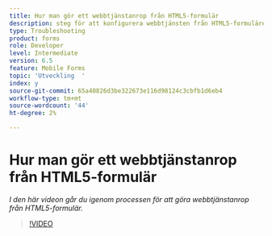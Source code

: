 ```yaml
---
title: Hur man gör ett webbtjänstanrop från HTML5-formulär
description: steg för att konfigurera webbtjänsten från HTML5-formuläret
type: Troubleshooting
product: forms
role: Developer
level: Intermediate
version: 6.5
feature: Mobile Forms
topic: 'Utveckling  '
index: y
source-git-commit: 65a40826d3be322673e116d98124c3cbfb1d6eb4
workflow-type: tm+mt
source-wordcount: '44'
ht-degree: 2%

---
```


# Hur man gör ett webbtjänstanrop från HTML5-formulär

*I den här videon går du igenom processen för att göra webbtjänstanrop från HTML5-formulär.*

>[!VIDEO](https://video.tv.adobe.com/v/335505?quality=9&learn=on)
